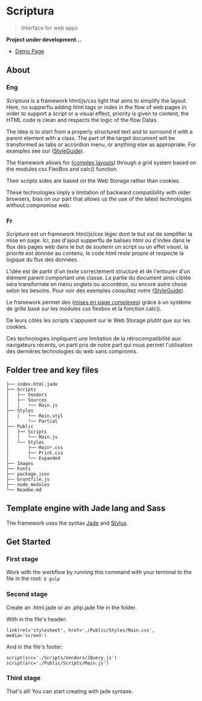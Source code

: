 # Scriptura
> Interface for web apps

__Project under development...__

* [Demo Page](http://scriptura.github.io/)

## About

### Eng

_Scriptura_ is a framework html/js/css light that aims to simplify the layout. Here, no supperflu adding html tags or index in the flow of web pages in order to support a script or a visual effect, priority is given to content, the HTML code is clean and respects the logic of the flow Datas.

The idea is to start from a properly structured text and to surround it with a parent element with a class. The part of the target document will be transformed as tabs or accordion menu, or anything else as appropriate. For examples see our ([StyleGuide](./Pages/StyleGuide.html)).

The framework allows for ([complex layouts](./Pages/Layouts.html)) through a grid system based on the modules css FlexBox and calc() function.

Their scripts sides are based on the Web Storage rather than cookies.

These technologies imply a limitation of backward compatibility with older browsers, bias on our part that allows us the use of the latest technologies without compromise web.

### Fr

_Scriptura_ est un framework html/js/css léger dont le but est de simplifier la mise en page. Ici, pas d'ajout supperflu de balises html ou d'index dans le flux des pages web dans le but de soutenir un script ou un effet visuel, la priorité est donnée au contenu, le code html reste propre et respecte la logique du flux des données.

L'idée est de partir d'un texte correctement structuré et de l'entourer d'un élément parent comportant une classe. La partie du document ainsi ciblée sera transformée en menu onglets ou accordéon, ou encore autre chose selon les besoins. Pour voir des exemples consultez notre ([StyleGuide](./Pages/StyleGuide.html)).

Le framework permet des ([mises en page complexes](./Pages/Layouts.html)) grâce à un système de grille basé sur les modules css flexbox et la fonction calc().

De leurs côtés les scripts s'appuient sur le Web Storage plutôt que sur les cookies.

Ces technologies impliquent une limitation de la rétrocompatibilité aux navigateurs récents, un parti pris de notre part qui nous permet l'utilisation des dernières technologies du web sans compromis.

## Folder tree and key files

    ├── index.html.jade
    ├── Scripts
    │   ├── Vendors
    │   ├── Sources
    │   │   └── Main.js
    ├── Styles
    │   │   └── Main.styl
    │       └── Partial
    ├── Public
    │   ├── Scripts
    │   │   └── Main.js
    │   └── Styles
    │       ├── Main*.css
    │       ├── Print.css
    │       └── Expanded
    ├── Images
    ├── Fonts
    ├── package.json
    ├── Gruntfile.js
    ├── node_modules
    └── Readme.md

## Template engine with Jade lang and Sass

The framework uses the syntax [Jade](http://jade-lang.com/) and [Stylus](https://learnboost.github.io/stylus/).

## Get Started

### First stage

Work with the workflow by running this command with your terminal to the file in the root: `$ gulp`

### Second stage

Create an .html.jade or an .php.jade file in the folder.

With in the file's header:

    link(rel='stylesheet', href='./Public/Styles/Main.css', media='screen')

And in the file's footer:

    script(src='./Scripts/Vendors/JQuery.js')
    script(src='./Public/Scripts/Main.js')

### Third stage

That's all! You can start creating with jade syntaxe.
